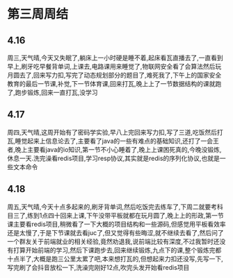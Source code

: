 # 第三周周结

## 4.16
  周三,天气晴,今天又失眠了,躺床上一小时硬是睡不着,起床看瓦直播去了,一直看到早上,刷牙吃早餐背单词,上课去,电路课用来睡觉了,物联网安全看了会算法然后玩月圆去了,回来写力扣,写完了动态规划部分的题目了,难死我了,下午上的国家安全教育的最后一节课,补觉,下一节体育课,回来打瓦,晚上上了一节数据结构的课就跑了,跑步锻炼,回来一直打瓦,没学习

## 4.17
  周四,天气晴,这周开始有了密码学实验,早八上完回来写力扣,写了三道,吃饭然后打瓦,睡觉起来上信息论去了,主要看了java的一些有难点的基础知识,还打了一会王者,晚上主要看java的io知识,第一节不小心睡着了,晚上上课困死真的,今晚没锻炼,休息一天.洗完澡看redis项目,学习resp协议,其实就是redis的序列化协议,也就是一些文本命令

## 4.18
  周五,天气晴,今天十点多起来的,刷牙背单词,然后吃饭完去练车了,下周二就要考科目三了,练到1点四十回来上课,下午没带平板就都在玩月圆了,晚上上的形政,第一节课主要看redis项目,稍微看了一下大概的项目结构和一些源码,但感觉用平板看效率还是太慢了,于是下节课就去看juc了,但又觉得有些晦涩,就不继续去看了,然后问了一个群友关于前端就业的相关经验,竟然劝退我,说前端比较有深度,不过我暂时还没有打算开始前端的学习,然后下课跑步去,回来继续锻炼,九点下的课,整个锻炼完都十点半了,大概是跑三公里太累了吧,本来想打瓦的,但想起来力扣还没写,先写一下,写完刷了会抖音放松一下,洗澡完刚好12点,吹完头发开始看redis项目
